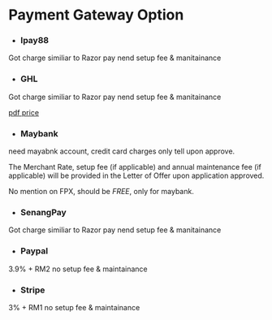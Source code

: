# Payment Gateway Option
* ### Ipay88

Got charge similiar to Razor pay nend setup fee & manitainance
* ### GHL

Got charge similiar to Razor pay nend setup fee & manitainance

[pdf price](https://github.com/ytyeoh/opencart-cheatsheet/blob/master/G-Direct%20Pricing%20Deck%20(MY)-1.pdf)
* ### Maybank

need mayabnk account, credit card charges only tell upon approve.

The Merchant Rate, setup fee (if applicable) and annual maintenance fee (if applicable) will be provided in the Letter of Offer upon application approved.

No mention on FPX, should be *FREE*, only for maybank.

* ### SenangPay

Got charge similiar to Razor pay nend setup fee & manitainance
* ### Paypal
 3.9% + RM2 no setup fee & maintainance
* ### Stripe

3% + RM1 no setup fee & maintainance

